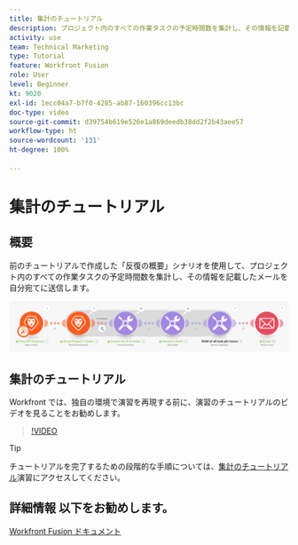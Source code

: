 ```yaml
---
title: 集計のチュートリアル
description: プロジェクト内のすべての作業タスクの予定時間数を集計し、その情報を記載したメールを、すべて [!DNL Adobe Workfront Fusion]で自分宛てに送信する方法について説明します。
activity: use
team: Technical Marketing
type: Tutorial
feature: Workfront Fusion
role: User
level: Beginner
kt: 9020
exl-id: 1ecc04a7-b7f0-4285-ab87-160396cc13bc
doc-type: video
source-git-commit: d39754b619e526e1a869deedb38dd2f2b43aee57
workflow-type: ht
source-wordcount: '131'
ht-degree: 100%

---
```


# 集計のチュートリアル

## 概要

前のチュートリアルで作成した「反復の概要」シナリオを使用して、プロジェクト内のすべての作業タスクの予定時間数を集計し、その情報を記載したメールを自分宛てに送信します。

![Fusion シナリオの画像](assets/iteration-and-aggregation-2.png)

## 集計のチュートリアル

Workfront では、独自の環境で演習を再現する前に、演習のチュートリアルのビデオを見ることをお勧めします。

>[!VIDEO](https://video.tv.adobe.com/v/335280/?quality=12)

>[!TIP]
>
>チュートリアルを完了するための段階的な手順については、[集計のチュートリアル](https://experienceleague.adobe.com/docs/workfront-learn/tutorials-workfront/fusion/exercises/aggregation.html?lang=ja)演習にアクセスしてください。


## 詳細情報 以下をお勧めします。

[Workfront Fusion ドキュメント](https://experienceleague.adobe.com/docs/workfront/using/adobe-workfront-fusion/workfront-fusion-2.html?lang=ja)
